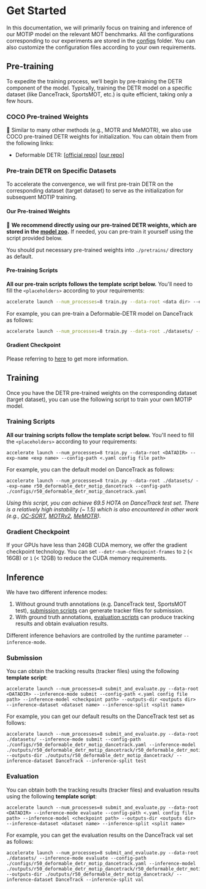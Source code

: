 # Get Started

In this documentation, we will primarily focus on training and inference of our MOTIP model on the relevant MOT benchmarks. All the configurations corresponding to our experiments are stored in the [configs](../configs/) folder. You can also customize the configuration files according to your own requirements.

## Pre-training

To expedite the training process, we’ll begin by pre-training the DETR component of the model. Typically, training the DETR model on a specific dataset (like DanceTrack, SportsMOT, etc.) is quite efficient, taking only a few hours.

### COCO Pre-trained Weights

:floppy_disk: ​Similar to many other methods (e.g., MOTR and MeMOTR), we also use COCO pre-trained DETR weights for initialization. You can obtain them from the following links:

- Deformable DETR: [[official repo](https://github.com/fundamentalvision/Deformable-DETR)] [[our repo](https://github.com/MCG-NJU/MOTIP/releases/download/v0.1/r50_deformable_detr_coco.pth)]

### Pre-train DETR on Specific Datasets

To accelerate the convergence, we will first pre-train DETR on the corresponding dataset (target dataset) to serve as the initialization for subsequent MOTIP training.

#### Our Pre-trained Weights

:floppy_disk: **We recommend directly using our pre-trained DETR weights, which are stored in the [model zoo](./MODEL_ZOO.md#DETR).** If needed, you can pre-train it yourself using the script provided below.

You should put necessary pre-trained weights into `./pretrains/` directory as default.

#### Pre-training Scripts

**All our pre-train scripts follows the template script below.** You'll need to fill the `<placeholders>` according to your requirements:

```bash
accelerate launch --num_processes=8 train.py --data-root <data dir> --exp-name <exp name> --config-path <.yaml config file path>
```

For example, you can pre-train a Deformable-DETR model on DanceTrack as follows:

```bash
accelerate launch --num_processes=8 train.py --data-root ./datasets/ --exp-name pretrain_r50_deformable_detr_dancetrack --config-path ./configs/pretrain_r50_deformable_detr_dancetrack.yaml
```

#### Gradient Checkpoint

Please referring to [here](./GET_STARTED.md#gradient-checkpoint) to get more information.

## Training

Once you have the DETR pre-trained weights on the corresponding dataset (target dataset), you can use the following script to train your own MOTIP model.

### Training Scripts

**All our training scripts follow the template script below.** You'll need to fill the `<placeholders>` according to your requirements:

```shell
accelerate launch --num_processes=8 train.py --data-root <DATADIR> --exp-name <exp name> --config-path <.yaml config file path>
```

For example, you can the default model on DanceTrack as follows:

```shell
accelerate launch --num_processes=8 train.py --data-root ./datasets/ --exp-name r50_deformable_detr_motip_dancetrack --config-path ./configs/r50_deformable_detr_motip_dancetrack.yaml
```

*Using this script, you can achieve 69.5 HOTA on DanceTrack test set. There is a relatively high instability (~ 1.5) which is also encountered in other work (e.g., [OC-SORT](https://github.com/noahcao/OC_SORT), [MOTRv2](https://github.com/megvii-research/MOTRv2/issues/2), [MeMOTR](https://github.com/MCG-NJU/MeMOTR/issues/17)).*

### Gradient Checkpoint

If your GPUs have less than 24GB CUDA memory, we offer the gradient checkpoint technology. You can set `--detr-num-checkpoint-frames` to `2` (< 16GB) or `1` (< 12GB) to reduce the CUDA memory requirements.

## Inference

We have two different inference modes:

1. Without ground truth annotations (e.g. DanceTrack test, SportsMOT test), [submission scripts](#Submission) can generate tracker files for submission.
2. With ground truth annotations, [evaluation scripts](#Evaluation) can produce tracking results and obtain evaluation results.

Different inference behaviors are controlled by the runtime parameter `--inference-mode`.

### Submission

You can obtain the tracking results (tracker files) using the following **template script**:

```shell
accelerate launch --num_processes=8 submit_and_evaluate.py --data-root <DATADIR> --inference-mode submit --config-path <.yaml config file path> --inference-model <checkpoint path> --outputs-dir <outputs dir> --inference-dataset <dataset name> --inference-split <split name>
```

For example, you can get our default results on the DanceTrack test set as follows:

```shell
accelerate launch --num_processes=8 submit_and_evaluate.py --data-root ./datasets/ --inference-mode submit --config-path ./configs/r50_deformable_detr_motip_dancetrack.yaml --inference-model ./outputs/r50_deformable_detr_motip_dancetrack/r50_deformable_detr_motip_dancetrack.pth --outputs-dir ./outputs/r50_deformable_detr_motip_dancetrack/ --inference-dataset DanceTrack --inference-split test
```

### Evaluation

You can obtain both the tracking results (tracker files) and evaluation results using the following **template script**:

```shell
accelerate launch --num_processes=8 submit_and_evaluate.py --data-root <DATADIR> --inference-mode evaluate --config-path <.yaml config file path> --inference-model <checkpoint path> --outputs-dir <outputs dir> --inference-dataset <dataset name> --inference-split <split name>
```

For example, you can get the evaluation results on the DanceTrack val set as follows:

```shell
accelerate launch --num_processes=8 submit_and_evaluate.py --data-root ./datasets/ --inference-mode evaluate --config-path ./configs/r50_deformable_detr_motip_dancetrack.yaml --inference-model ./outputs/r50_deformable_detr_motip_dancetrack/r50_deformable_detr_motip_dancetrack.pth --outputs-dir ./outputs/r50_deformable_detr_motip_dancetrack/ --inference-dataset DanceTrack --inference-split val
```

### 